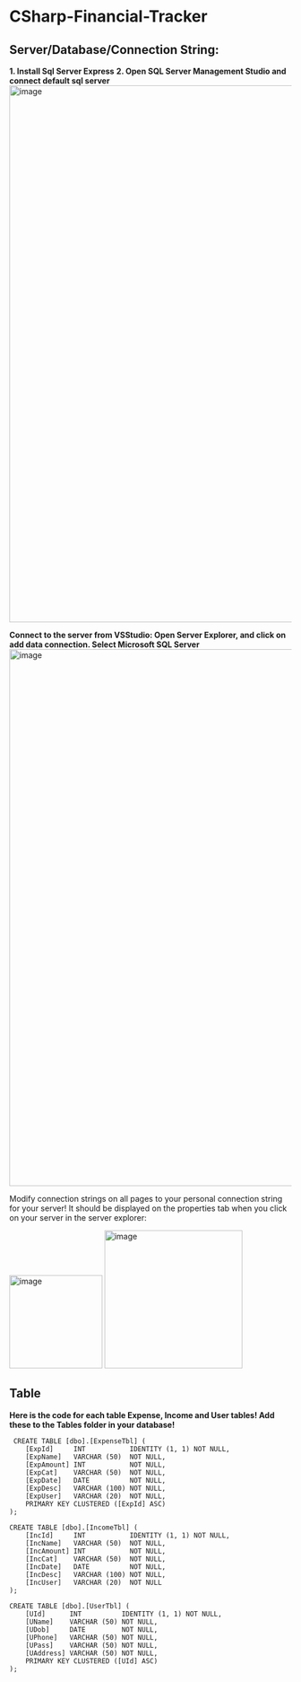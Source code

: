 # CSharp-Financial-Tracker

## Server/Database/Connection String:

**1. Install Sql Server Express**
**2. Open SQL Server Management Studio and connect default sql server**
<img width="957" alt="image" src="https://github.com/TazRJ/CSharp-Financial-Tracker/assets/99307581/27c27eea-7a68-48c5-a5b7-da7ebe1ca9a5">

**Connect to the server from VSStudio: Open Server Explorer, and click on add data connection. Select Microsoft SQL Server**
<img width="957" alt="image" src="https://github.com/TazRJ/CSharp-Financial-Tracker/assets/99307581/5801ce2a-6335-4d2c-bb6a-750dd2277045">

Modify connection strings on all pages to your personal connection string for your server! It should be displayed on the properties tab when you click on your server in the server explorer:

<img width="166" alt="image" src="https://github.com/TazRJ/CSharp-Financial-Tracker/assets/99307581/1bdfe497-d464-4569-a60d-e14c2b851ad5">

<img width="246" alt="image" src="https://github.com/TazRJ/CSharp-Financial-Tracker/assets/99307581/8cf21050-a7ec-41cd-9d01-338d71c3ee5d">


## Table

**Here is the code for each table Expense, Income and User tables! Add these to the Tables folder in your database!**

~~~
 CREATE TABLE [dbo].[ExpenseTbl] (
    [ExpId]     INT           IDENTITY (1, 1) NOT NULL,
    [ExpName]   VARCHAR (50)  NOT NULL,
    [ExpAmount] INT           NOT NULL,
    [ExpCat]    VARCHAR (50)  NOT NULL,
    [ExpDate]   DATE          NOT NULL,
    [ExpDesc]   VARCHAR (100) NOT NULL,
    [ExpUser]   VARCHAR (20)  NOT NULL,
    PRIMARY KEY CLUSTERED ([ExpId] ASC)
);
~~~
~~~
CREATE TABLE [dbo].[IncomeTbl] (
    [IncId]     INT           IDENTITY (1, 1) NOT NULL,
    [IncName]   VARCHAR (50)  NOT NULL,
    [IncAmount] INT           NOT NULL,
    [IncCat]    VARCHAR (50)  NOT NULL,
    [IncDate]   DATE          NOT NULL,
    [IncDesc]   VARCHAR (100) NOT NULL,
    [IncUser]   VARCHAR (20)  NOT NULL
);
~~~
~~~
CREATE TABLE [dbo].[UserTbl] (
    [UId]      INT          IDENTITY (1, 1) NOT NULL,
    [UName]    VARCHAR (50) NOT NULL,
    [UDob]     DATE         NOT NULL,
    [UPhone]   VARCHAR (50) NOT NULL,
    [UPass]    VARCHAR (50) NOT NULL,
    [UAddress] VARCHAR (50) NOT NULL,
    PRIMARY KEY CLUSTERED ([UId] ASC)
);
~~~



